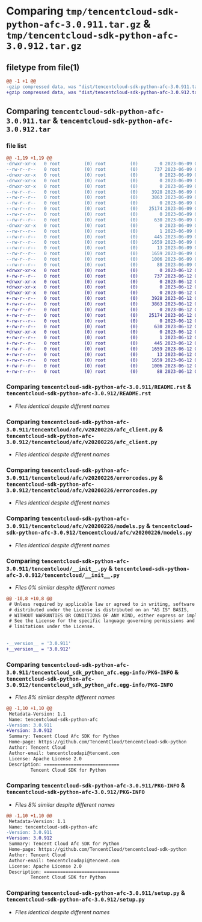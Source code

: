 # Comparing `tmp/tencentcloud-sdk-python-afc-3.0.911.tar.gz` & `tmp/tencentcloud-sdk-python-afc-3.0.912.tar.gz`

## filetype from file(1)

```diff
@@ -1 +1 @@
-gzip compressed data, was "dist/tencentcloud-sdk-python-afc-3.0.911.tar", last modified: Fri Jun  9 02:10:41 2023, max compression
+gzip compressed data, was "dist/tencentcloud-sdk-python-afc-3.0.912.tar", last modified: Mon Jun 12 02:55:16 2023, max compression
```

## Comparing `tencentcloud-sdk-python-afc-3.0.911.tar` & `tencentcloud-sdk-python-afc-3.0.912.tar`

### file list

```diff
@@ -1,19 +1,19 @@
-drwxr-xr-x   0 root         (0) root         (0)        0 2023-06-09 02:10:41.000000 tencentcloud-sdk-python-afc-3.0.911/
--rw-r--r--   0 root         (0) root         (0)      737 2023-06-09 02:10:41.000000 tencentcloud-sdk-python-afc-3.0.911/README.rst
-drwxr-xr-x   0 root         (0) root         (0)        0 2023-06-09 02:10:41.000000 tencentcloud-sdk-python-afc-3.0.911/tencentcloud/
-drwxr-xr-x   0 root         (0) root         (0)        0 2023-06-09 02:10:41.000000 tencentcloud-sdk-python-afc-3.0.911/tencentcloud/afc/
-drwxr-xr-x   0 root         (0) root         (0)        0 2023-06-09 02:10:41.000000 tencentcloud-sdk-python-afc-3.0.911/tencentcloud/afc/v20200226/
--rw-r--r--   0 root         (0) root         (0)     3928 2023-06-09 02:10:41.000000 tencentcloud-sdk-python-afc-3.0.911/tencentcloud/afc/v20200226/afc_client.py
--rw-r--r--   0 root         (0) root         (0)     3863 2023-06-09 02:10:41.000000 tencentcloud-sdk-python-afc-3.0.911/tencentcloud/afc/v20200226/errorcodes.py
--rw-r--r--   0 root         (0) root         (0)        0 2023-06-09 02:10:41.000000 tencentcloud-sdk-python-afc-3.0.911/tencentcloud/afc/v20200226/__init__.py
--rw-r--r--   0 root         (0) root         (0)    25174 2023-06-09 02:10:41.000000 tencentcloud-sdk-python-afc-3.0.911/tencentcloud/afc/v20200226/models.py
--rw-r--r--   0 root         (0) root         (0)        0 2023-06-09 02:10:41.000000 tencentcloud-sdk-python-afc-3.0.911/tencentcloud/afc/__init__.py
--rw-r--r--   0 root         (0) root         (0)      630 2023-06-09 02:10:41.000000 tencentcloud-sdk-python-afc-3.0.911/tencentcloud/__init__.py
-drwxr-xr-x   0 root         (0) root         (0)        0 2023-06-09 02:10:41.000000 tencentcloud-sdk-python-afc-3.0.911/tencentcloud_sdk_python_afc.egg-info/
--rw-r--r--   0 root         (0) root         (0)        1 2023-06-09 02:10:41.000000 tencentcloud-sdk-python-afc-3.0.911/tencentcloud_sdk_python_afc.egg-info/dependency_links.txt
--rw-r--r--   0 root         (0) root         (0)      445 2023-06-09 02:10:41.000000 tencentcloud-sdk-python-afc-3.0.911/tencentcloud_sdk_python_afc.egg-info/SOURCES.txt
--rw-r--r--   0 root         (0) root         (0)     1659 2023-06-09 02:10:41.000000 tencentcloud-sdk-python-afc-3.0.911/tencentcloud_sdk_python_afc.egg-info/PKG-INFO
--rw-r--r--   0 root         (0) root         (0)       13 2023-06-09 02:10:41.000000 tencentcloud-sdk-python-afc-3.0.911/tencentcloud_sdk_python_afc.egg-info/top_level.txt
--rw-r--r--   0 root         (0) root         (0)     1659 2023-06-09 02:10:41.000000 tencentcloud-sdk-python-afc-3.0.911/PKG-INFO
--rw-r--r--   0 root         (0) root         (0)     1006 2023-06-09 02:10:41.000000 tencentcloud-sdk-python-afc-3.0.911/setup.py
--rw-r--r--   0 root         (0) root         (0)       88 2023-06-09 02:10:41.000000 tencentcloud-sdk-python-afc-3.0.911/setup.cfg
+drwxr-xr-x   0 root         (0) root         (0)        0 2023-06-12 02:55:16.000000 tencentcloud-sdk-python-afc-3.0.912/
+-rw-r--r--   0 root         (0) root         (0)      737 2023-06-12 02:55:16.000000 tencentcloud-sdk-python-afc-3.0.912/README.rst
+drwxr-xr-x   0 root         (0) root         (0)        0 2023-06-12 02:55:16.000000 tencentcloud-sdk-python-afc-3.0.912/tencentcloud/
+drwxr-xr-x   0 root         (0) root         (0)        0 2023-06-12 02:55:16.000000 tencentcloud-sdk-python-afc-3.0.912/tencentcloud/afc/
+drwxr-xr-x   0 root         (0) root         (0)        0 2023-06-12 02:55:16.000000 tencentcloud-sdk-python-afc-3.0.912/tencentcloud/afc/v20200226/
+-rw-r--r--   0 root         (0) root         (0)     3928 2023-06-12 02:55:16.000000 tencentcloud-sdk-python-afc-3.0.912/tencentcloud/afc/v20200226/afc_client.py
+-rw-r--r--   0 root         (0) root         (0)     3863 2023-06-12 02:55:16.000000 tencentcloud-sdk-python-afc-3.0.912/tencentcloud/afc/v20200226/errorcodes.py
+-rw-r--r--   0 root         (0) root         (0)        0 2023-06-12 02:55:16.000000 tencentcloud-sdk-python-afc-3.0.912/tencentcloud/afc/v20200226/__init__.py
+-rw-r--r--   0 root         (0) root         (0)    25174 2023-06-12 02:55:16.000000 tencentcloud-sdk-python-afc-3.0.912/tencentcloud/afc/v20200226/models.py
+-rw-r--r--   0 root         (0) root         (0)        0 2023-06-12 02:55:16.000000 tencentcloud-sdk-python-afc-3.0.912/tencentcloud/afc/__init__.py
+-rw-r--r--   0 root         (0) root         (0)      630 2023-06-12 02:55:16.000000 tencentcloud-sdk-python-afc-3.0.912/tencentcloud/__init__.py
+drwxr-xr-x   0 root         (0) root         (0)        0 2023-06-12 02:55:16.000000 tencentcloud-sdk-python-afc-3.0.912/tencentcloud_sdk_python_afc.egg-info/
+-rw-r--r--   0 root         (0) root         (0)        1 2023-06-12 02:55:16.000000 tencentcloud-sdk-python-afc-3.0.912/tencentcloud_sdk_python_afc.egg-info/dependency_links.txt
+-rw-r--r--   0 root         (0) root         (0)      445 2023-06-12 02:55:16.000000 tencentcloud-sdk-python-afc-3.0.912/tencentcloud_sdk_python_afc.egg-info/SOURCES.txt
+-rw-r--r--   0 root         (0) root         (0)     1659 2023-06-12 02:55:16.000000 tencentcloud-sdk-python-afc-3.0.912/tencentcloud_sdk_python_afc.egg-info/PKG-INFO
+-rw-r--r--   0 root         (0) root         (0)       13 2023-06-12 02:55:16.000000 tencentcloud-sdk-python-afc-3.0.912/tencentcloud_sdk_python_afc.egg-info/top_level.txt
+-rw-r--r--   0 root         (0) root         (0)     1659 2023-06-12 02:55:16.000000 tencentcloud-sdk-python-afc-3.0.912/PKG-INFO
+-rw-r--r--   0 root         (0) root         (0)     1006 2023-06-12 02:55:16.000000 tencentcloud-sdk-python-afc-3.0.912/setup.py
+-rw-r--r--   0 root         (0) root         (0)       88 2023-06-12 02:55:16.000000 tencentcloud-sdk-python-afc-3.0.912/setup.cfg
```

### Comparing `tencentcloud-sdk-python-afc-3.0.911/README.rst` & `tencentcloud-sdk-python-afc-3.0.912/README.rst`

 * *Files identical despite different names*

### Comparing `tencentcloud-sdk-python-afc-3.0.911/tencentcloud/afc/v20200226/afc_client.py` & `tencentcloud-sdk-python-afc-3.0.912/tencentcloud/afc/v20200226/afc_client.py`

 * *Files identical despite different names*

### Comparing `tencentcloud-sdk-python-afc-3.0.911/tencentcloud/afc/v20200226/errorcodes.py` & `tencentcloud-sdk-python-afc-3.0.912/tencentcloud/afc/v20200226/errorcodes.py`

 * *Files identical despite different names*

### Comparing `tencentcloud-sdk-python-afc-3.0.911/tencentcloud/afc/v20200226/models.py` & `tencentcloud-sdk-python-afc-3.0.912/tencentcloud/afc/v20200226/models.py`

 * *Files identical despite different names*

### Comparing `tencentcloud-sdk-python-afc-3.0.911/tencentcloud/__init__.py` & `tencentcloud-sdk-python-afc-3.0.912/tencentcloud/__init__.py`

 * *Files 0% similar despite different names*

```diff
@@ -10,8 +10,8 @@
 # Unless required by applicable law or agreed to in writing, software
 # distributed under the License is distributed on an "AS IS" BASIS,
 # WITHOUT WARRANTIES OR CONDITIONS OF ANY KIND, either express or implied.
 # See the License for the specific language governing permissions and
 # limitations under the License.
 
 
-__version__ = '3.0.911'
+__version__ = '3.0.912'
```

### Comparing `tencentcloud-sdk-python-afc-3.0.911/tencentcloud_sdk_python_afc.egg-info/PKG-INFO` & `tencentcloud-sdk-python-afc-3.0.912/tencentcloud_sdk_python_afc.egg-info/PKG-INFO`

 * *Files 8% similar despite different names*

```diff
@@ -1,10 +1,10 @@
 Metadata-Version: 1.1
 Name: tencentcloud-sdk-python-afc
-Version: 3.0.911
+Version: 3.0.912
 Summary: Tencent Cloud Afc SDK for Python
 Home-page: https://github.com/TencentCloud/tencentcloud-sdk-python
 Author: Tencent Cloud
 Author-email: tencentcloudapi@tencent.com
 License: Apache License 2.0
 Description: ============================
         Tencent Cloud SDK for Python
```

### Comparing `tencentcloud-sdk-python-afc-3.0.911/PKG-INFO` & `tencentcloud-sdk-python-afc-3.0.912/PKG-INFO`

 * *Files 8% similar despite different names*

```diff
@@ -1,10 +1,10 @@
 Metadata-Version: 1.1
 Name: tencentcloud-sdk-python-afc
-Version: 3.0.911
+Version: 3.0.912
 Summary: Tencent Cloud Afc SDK for Python
 Home-page: https://github.com/TencentCloud/tencentcloud-sdk-python
 Author: Tencent Cloud
 Author-email: tencentcloudapi@tencent.com
 License: Apache License 2.0
 Description: ============================
         Tencent Cloud SDK for Python
```

### Comparing `tencentcloud-sdk-python-afc-3.0.911/setup.py` & `tencentcloud-sdk-python-afc-3.0.912/setup.py`

 * *Files identical despite different names*

